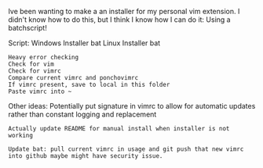 Ive been wanting to make a an installer for my personal vim extension.
I didn't know how to do this, but I think I know how I can do it:
	Using a batchscript!

Script:
	Windows Installer bat
	Linux Installer bat

	Heavy error checking
	Check for vim
	Check for vimrc
	Compare current vimrc and ponchovimrc
	If vimrc present, save to local in this folder
	Paste vimrc into ~
	
Other ideas:
	Potentially put signature in vimrc to allow for automatic updates rather than constant logging and replacement

	Actually update README for manual install when installer is not working
	
	Update bat: pull current vimrc in usage and git push that new vimrc into github maybe might have security issue.
	
